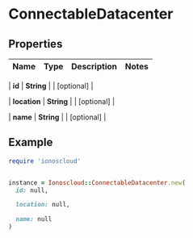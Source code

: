 # ConnectableDatacenter

## Properties

| Name | Type | Description | Notes |
| ---- | ---- | ----------- | ----- |

| **id** | **String** |  | [optional] |

| **location** | **String** |  | [optional] |

| **name** | **String** |  | [optional] |

## Example

```ruby
require 'ionoscloud'


instance = Ionoscloud::ConnectableDatacenter.new(
  id: null,

  location: null,

  name: null
)
```

